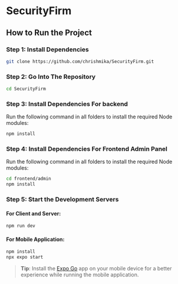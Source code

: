 # SecurityFirm

## How to Run the Project

### Step 1: Install Dependencies
```bash
git clone https://github.com/chrishmika/SecurityFirm.git
```

### Step 2: Go Into The Repository

```bash
cd SecurityFirm
```

### Step 3: Install Dependencies For backend
Run the following command in all folders to install the required Node modules:
```bash
npm install
```

### Step 4: Install Dependencies For Frontend Admin Panel
Run the following command in all folders to install the required Node modules:
```bash
cd frontend/admin
npm install
```

### Step 5: Start the Development Servers
#### For Client and Server:
```bash
npm run dev
```

#### For Mobile Application:
```bash
npm install
npx expo start
```

> **Tip**: Install the [Expo Go](https://expo.dev/client) app on your mobile device for a better experience while running the mobile application.
